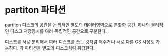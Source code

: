 # partiton 파티션
partiton 디스크의 공간을 논리적인 별도의 데이터영역으로 분할한 공간.
하나의 물리적인 디스크 저장장치를 여러 독립적인 공간으로 구분한다.

디스크를 서로 분리해서 여러 디스크를 쓰는 것처럼 해주거나
서로 다른 OS 사용도 가능하다.
각 파티션을 별도의 디스크처럼 취급한다.